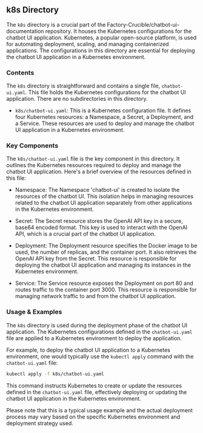 
## k8s Directory

The `k8s` directory is a crucial part of the Factory-Crucible/chatbot-ui-documentation repository. It houses the Kubernetes configurations for the chatbot UI application. Kubernetes, a popular open-source platform, is used for automating deployment, scaling, and managing containerized applications. The configurations in this directory are essential for deploying the chatbot UI application in a Kubernetes environment.

### Contents

The `k8s` directory is straightforward and contains a single file, `chatbot-ui.yaml`. This file holds the Kubernetes configurations for the chatbot UI application. There are no subdirectories in this directory.

- `k8s/chatbot-ui.yaml`: This is a Kubernetes configuration file. It defines four Kubernetes resources: a Namespace, a Secret, a Deployment, and a Service. These resources are used to deploy and manage the chatbot UI application in a Kubernetes environment.

### Key Components

The `k8s/chatbot-ui.yaml` file is the key component in this directory. It outlines the Kubernetes resources required to deploy and manage the chatbot UI application. Here's a brief overview of the resources defined in this file:

- Namespace: The Namespace 'chatbot-ui' is created to isolate the resources of the chatbot UI. This isolation helps in managing resources related to the chatbot UI application separately from other applications in the Kubernetes environment.

- Secret: The Secret resource stores the OpenAI API key in a secure, base64 encoded format. This key is used to interact with the OpenAI API, which is a crucial part of the chatbot UI application.

- Deployment: The Deployment resource specifies the Docker image to be used, the number of replicas, and the container port. It also retrieves the OpenAI API key from the Secret. This resource is responsible for deploying the chatbot UI application and managing its instances in the Kubernetes environment.

- Service: The Service resource exposes the Deployment on port 80 and routes traffic to the container port 3000. This resource is responsible for managing network traffic to and from the chatbot UI application.

### Usage & Examples

The `k8s` directory is used during the deployment phase of the chatbot UI application. The Kubernetes configurations defined in the `chatbot-ui.yaml` file are applied to a Kubernetes environment to deploy the application.

For example, to deploy the chatbot UI application to a Kubernetes environment, one would typically use the `kubectl apply` command with the `chatbot-ui.yaml` file:

```bash
kubectl apply -f k8s/chatbot-ui.yaml
```

This command instructs Kubernetes to create or update the resources defined in the `chatbot-ui.yaml` file, effectively deploying or updating the chatbot UI application in the Kubernetes environment.

Please note that this is a typical usage example and the actual deployment process may vary based on the specific Kubernetes environment and deployment strategy used.
